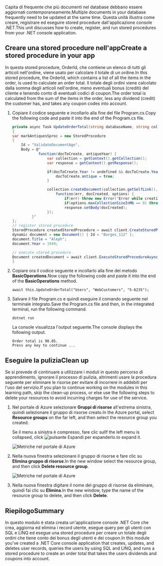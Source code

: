 <span data-ttu-id="7ee68-101">Capita di frequente che più documenti nel database debbano essere aggiornati contemporaneamente.</span><span class="sxs-lookup"><span data-stu-id="7ee68-101">Multiple documents in your database frequently need to be updated at the same time.</span></span> <span data-ttu-id="7ee68-102">Questa unità illustra come creare, registrare ed eseguire stored procedure dall'applicazione console .NET.</span><span class="sxs-lookup"><span data-stu-id="7ee68-102">This unit discusses how to create, register, and run stored procedures from your .NET console application.</span></span>

## <a name="create-a-stored-procedure-in-your-app"></a><span data-ttu-id="7ee68-103">Creare una stored procedure nell'app</span><span class="sxs-lookup"><span data-stu-id="7ee68-103">Create a stored procedure in your app</span></span>

<span data-ttu-id="7ee68-104">In questa stored procedure, OrderId, che contiene un elenco di tutti gli articoli nell'ordine, viene usato per calcolare il totale di un ordine.</span><span class="sxs-lookup"><span data-stu-id="7ee68-104">In this stored procedure, the OrderId, which contains a list of all the items in the order, is used to calculate an order total.</span></span> <span data-ttu-id="7ee68-105">Il totale degli ordini viene calcolato dalla somma degli articoli nell'ordine, meno eventuali bonus (crediti) del cliente e tenendo conto di eventuali codici di coupon.</span><span class="sxs-lookup"><span data-stu-id="7ee68-105">The order total is calculated from the sum of the items in the order, less any dividend (credit) the customer has, and takes any coupon codes into account.</span></span>

1. <span data-ttu-id="7ee68-106">Copiare il codice seguente e incollarlo alla fine del file Program.cs.</span><span class="sxs-lookup"><span data-stu-id="7ee68-106">Copy the following code and paste it into the end of the Program.cs file.</span></span>

    <!--TODO: Update sproc to take order total and check for available dividend, and use of summer coupon code, and provide updated total-->
    ```csharp
    private async Task UpdateOrderTotal(string databaseName, string collectionName, Order orderId)
    {
    var markAntiquesSproc = new StoredProcedure
    {
        Id = "ValidateDocumentAge",
        Body = @"
                function(docToCreate, antiqueYear) {
                    var collection = getContext().getCollection();    
                    var response = getContext().getResponse();    
    
                    if(docToCreate.Year != undefined && docToCreate.Year < antiqueYear){
                        docToCreate.antique = true;
                    }
    
                    collection.createDocument(collection.getSelfLink(), docToCreate, {}, 
                        function(err, docCreated, options) { 
                            if(err) throw new Error('Error while creating document: ' + err.message);                              
                            if(options.maxCollectionSizeInMb == 0) throw 'max collection size not found'; 
                            response.setBody(docCreated);
                    });
             }"
    };
    // register stored procedure
    StoredProcedure createdStoredProcedure = await client.CreateStoredProcedureAsync(UriFactory.CreateDocumentCollectionUri("db", "coll"), markAntiquesSproc);
    dynamic document = new Document() { Id = "Borges_112" };
    document.Title = "Aleph";
    document.Year = 1949;
    
    // execute stored procedure
    Document createdDocument = await client.ExecuteStoredProcedureAsync<Document>(UriFactory.CreateStoredProcedureUri("db", "coll", "ValidateDocumentAge"), document, 1920);
    }
    ```

2. <span data-ttu-id="7ee68-107">Copiare ora il codice seguente e incollarlo alla fine del metodo **BasicOperations**.</span><span class="sxs-lookup"><span data-stu-id="7ee68-107">Now copy the following code and paste it into the end of the **BasicOperations** method.</span></span>

    ```
    await this.UpdateOrderTotal("Users", "WebCustomers", "5-6235");
    ```

3. <span data-ttu-id="7ee68-108">Salvare il file Program.cs e quindi eseguire il comando seguente nel terminale integrato.</span><span class="sxs-lookup"><span data-stu-id="7ee68-108">Save the Program.cs file and then, in the integrated terminal, run the following command.</span></span>

    ```
    dotnet run
    ```

    <span data-ttu-id="7ee68-109">La console visualizza l'output seguente.</span><span class="sxs-lookup"><span data-stu-id="7ee68-109">The console displays the following output.</span></span>

    ```
    Order total is 90.85.
    Press any key to continue ...
    ```

## <a name="clean-up"></a><span data-ttu-id="7ee68-110">Eseguire la pulizia</span><span class="sxs-lookup"><span data-stu-id="7ee68-110">Clean up</span></span>

<span data-ttu-id="7ee68-111">Se si prevede di continuare a utilizzare i moduli in questo percorso di apprendimento, ignorare il processo di pulizia, altrimenti usare la procedura seguente per eliminare le risorse per evitare di incorrere in addebiti per l'uso del servizio.</span><span class="sxs-lookup"><span data-stu-id="7ee68-111">If you plan to continue working on the modules in this learning path, skip the clean-up process, or else use the following steps to delete your resources to avoid incurring charges for use of the service.</span></span>

1. <span data-ttu-id="7ee68-112">Nel portale di Azure selezionare **Gruppi di risorse** all'estrema sinistra, quindi selezionare il gruppo di risorse creato.</span><span class="sxs-lookup"><span data-stu-id="7ee68-112">In the Azure portal, select **Resource groups** on the far left, and then select the resource group you created.</span></span>  

    <span data-ttu-id="7ee68-113">Se il menu a sinistra è compresso, fare clic sul</span><span class="sxs-lookup"><span data-stu-id="7ee68-113">If the left menu is collapsed, click</span></span> ![pulsante Espandi](../media/5-javascript-programming/expand.png) <span data-ttu-id="7ee68-115">per espanderlo.</span><span class="sxs-lookup"><span data-stu-id="7ee68-115">to expand it.</span></span>

   ![Metriche nel portale di Azure](../media/5-javascript-programming/delete-resources-select.png)

2. <span data-ttu-id="7ee68-117">Nella nuova finestra selezionare il gruppo di risorse e fare clic su **Elimina gruppo di risorse**.</span><span class="sxs-lookup"><span data-stu-id="7ee68-117">In the new window select the resource group, and then click **Delete resource group**.</span></span>

   ![Metriche nel portale di Azure](../media/5-javascript-programming/delete-resources.png)

3. <span data-ttu-id="7ee68-119">Nella nuova finestra digitare il nome del gruppo di risorse da eliminare, quindi fai clic su **Elimina**.</span><span class="sxs-lookup"><span data-stu-id="7ee68-119">In the new window, type the name of the resource group to delete, and then click **Delete**.</span></span>

## <a name="summary"></a><span data-ttu-id="7ee68-120">Riepilogo</span><span class="sxs-lookup"><span data-stu-id="7ee68-120">Summary</span></span>

<span data-ttu-id="7ee68-121">In questo modulo è stata creata un'applicazione console .NET Core che crea, aggiorna ed elimina i record utente, esegue query per gli utenti con SQL e LINQ ed esegue una stored procedure per creare un totale degli ordini che tiene conto dei bonus degli utenti e dei coupon.</span><span class="sxs-lookup"><span data-stu-id="7ee68-121">In this module you've created a .NET Core console application that creates, updates, and deletes user records, queries the users by using SQL and LINQ, and runs a stored procedure to create an order total that takes the users dividends and coupons into account.</span></span>